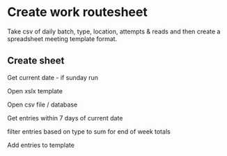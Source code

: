 # Create work routesheet

Take csv of daily batch, type, location, attempts & reads and then create a spreadsheet meeting template format.


## Create sheet

Get current date - if sunday run

Open xslx template

Open csv file / database

Get entries within 7 days of current date

filter entries based on type to sum for end of week totals

Add entries to template
